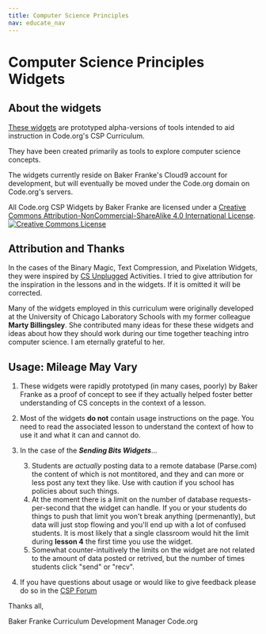 ```yaml
---
title: Computer Science Principles
nav: educate_nav
---
```


# Computer Science Principles Widgets #

## About the widgets
[These widgets](http://cspdashboard-c9-bfranke.c9.io/home.html) are prototyped alpha-versions of tools intended to aid instruction in Code.org's CSP Curriculum.

They have been created primarily as tools to explore computer science concepts.

The widgets currently reside on Baker Franke's Cloud9 account for development, but will eventually be moved under the Code.org domain on Code.org's servers.

All <span xmlns:dct="http://purl.org/dc/terms/" href="http://purl.org/dc/dcmitype/InteractiveResource" property="dct:title" rel="dct:type">Code.org CSP Widgets</span> by <span xmlns:cc="http://creativecommons.org/ns#" property="cc:attributionName">Baker Franke</span> are licensed under a <a rel="license" href="http://creativecommons.org/licenses/by-nc-sa/4.0/">Creative Commons Attribution-NonCommercial-ShareAlike 4.0 International License</a>.<br>
<a rel="license" href="http://creativecommons.org/licenses/by-nc-sa/4.0/"><img alt="Creative Commons License" style="border-width:0" src="https://i.creativecommons.org/l/by-nc-sa/4.0/88x31.png" /></a>


## Attribution and Thanks
In the cases of the Binary Magic, Text Compression, and Pixelation Widgets, they were inspired by [CS Unplugged](http://csunplugged.org/) Activities.  I tried to give attribution for the inspiration in the lessons and in the widgets.  If it is omitted it will be corrected.

Many of the widgets employed in this curriculum were originally developed at the University of Chicago Laboratory Schools with my former colleague **Marty Billingsley**.  She contributed many ideas for these these widgets and ideas about how they should work during our time together teaching intro computer science.  I am eternally grateful to her.

## Usage: Mileage May Vary

1. These widgets were rapidly prototyped (in many cases, poorly) by Baker Franke as a proof of concept to see if they actually helped foster better understanding of CS concepts in the context of a lesson. 

2. Most of the widgets **do not** contain usage instructions on the page.  You need to read the associated lesson to understand the context of how to use it and what it can and cannot do.

3. In the case of the ***Sending Bits Widgets***...

	3. Students are *actually* posting data to a remote database (Parse.com) the content of which is not montitored, and they and can more or less post any text they like.  Use with caution if you school has policies about such things. 
	3. At the moment there is a limit on the number of database requests-per-second that the widget can handle.  If you or your students do things to push that limit you won't break anything (permenantly), but data will just stop flowing and you'll end up with a lot of confused students.  It is most likely that a single classroom would hit the limit during **lesson 4** the first time you use the widget.
	3. Somewhat counter-intuitively the limits on the widget are not related to the amount of data posted or retrived, but the number of times students click "send" or "recv".

4. If you have questions about usage or would like to give feedback please do so in the [CSP Forum](https://support.code.org/hc/communities/public/topics/200138206-CS-Principles)

Thanks all,

Baker Franke
Curriculum Development Manager
Code.org
